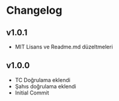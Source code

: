 # Changelog

## v1.0.1
- MIT Lisans ve Readme.md düzeltmeleri


## v1.0.0
- TC Doğrulama eklendi
- Şahıs doğrulama eklendi
- Initial Commit
